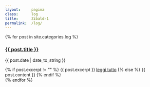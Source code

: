 ```yaml
---
layout:     pagina
class:      log
title:      Zibald-1
permalink:  /log/
---
```


<section class="elenco post">
    {% for post in site.categories.log %}
        <div class="log">
            <a class="more" href="{{ post.url | absolute_url }}">
                <h3>{{ post.title }}</h3>
            </a>
            <p class="data">{{ post.date | date_to_string }}</p>
            {% if post.excerpt != "" %}
                {{ post.excerpt }}
                <a class="more" href="{{ post.url | absolute_url }}">leggi tutto</a>
            {% else %}
                {{ post.content }}
            {% endif %}
        </div>
    {% endfor %}
</section>
